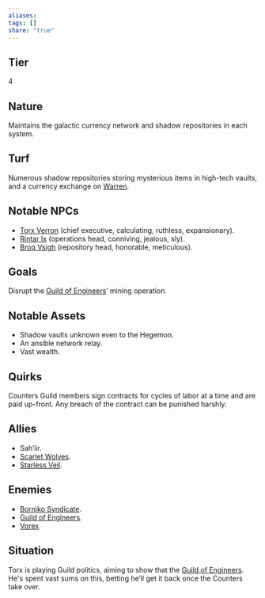 ```yaml
---
aliases: 
tags: []
share: "true"
---
```

## Tier

4

## Nature

Maintains the galactic currency network and shadow repositories in each system.

## Turf

Numerous shadow repositories storing mysterious items in high-tech vaults, and a currency exchange on [Warren](../Procyon/Rin/Warren.md).

## Notable NPCs

- [Torx Verron](Torx%20Verron.md) (chief executive, calculating, ruthless, expansionary).
- [Rintar Ix](Rintar%20Ix.md) (operations head, conniving, jealous, sly).
- [Broq Vsigh](Broq%20Vsigh.md) (repository head, honorable, meticulous).


## Goals

Disrupt the [Guild of Engineers](./Guild%20of%20Engineers.md)’ mining operation.

## Notable Assets

- Shadow vaults unknown even to the Hegemon.
- An ansible network relay.
- Vast wealth.


## Quirks

Counters Guild members sign contracts for cycles of labor at a time and are paid up-front. Any breach of the contract can be punished harshly.

## Allies

- Sah’iir.
- [Scarlet Wolves](./Scarlet%20Wolves.md).
- [Starless Veil](./Starless%20Veil.md).


## Enemies

- [Borniko Syndicate](./Borniko%20Syndicate.md).
- [Guild of Engineers](./Guild%20of%20Engineers.md).
- [Vorex](./Vorex.md).


## Situation

Torx is playing Guild politics, aiming to show that the [Guild of Engineers](./Guild%20of%20Engineers.md). He's spent vast sums on this, betting he’ll get it back once the Counters take over.
